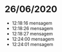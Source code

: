# 26/06/2020

- 12:18:16 mensagem
- 12:18:26 mensagem
- 12:18:27 mensagem
- 12:24:00 mensagem
- 12:24:01 mensagem